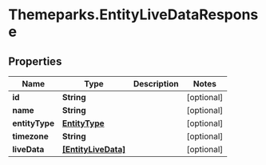 # Themeparks.EntityLiveDataResponse

## Properties

Name | Type | Description | Notes
------------ | ------------- | ------------- | -------------
**id** | **String** |  | [optional] 
**name** | **String** |  | [optional] 
**entityType** | [**EntityType**](EntityType.md) |  | [optional] 
**timezone** | **String** |  | [optional] 
**liveData** | [**[EntityLiveData]**](EntityLiveData.md) |  | [optional] 


